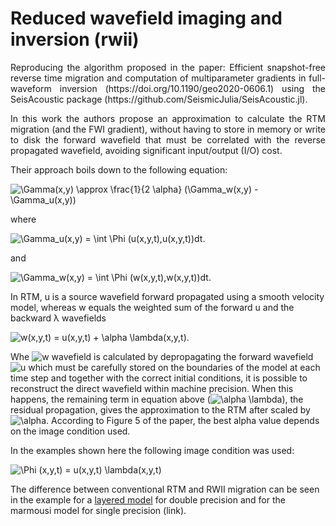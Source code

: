 # Reduced wavefield imaging and inversion (rwii)

<div style="text-align: justify"> 
Reproducing the algorithm proposed in the paper: Efficient snapshot-free reverse time migration and computation of multiparameter gradients in full-waveform inversion (https://doi.org/10.1190/geo2020-0606.1) using the SeisAcoustic package (https://github.com/SeismicJulia/SeisAcoustic.jl).


In this work the authors propose an approximation to calculate the RTM migration (and the FWI gradient), without having to store in memory or write to disk the forward wavefield that must be correlated with the reverse propagated wavefield, avoiding significant input/output (I/O) cost.

Their approach boils down to the following equation:
</div>

<img src="https://latex.codecogs.com/gif.latex?\Gamma(x,y)&space;\approx&space;\frac{1}{2&space;\alpha}&space;(\Gamma_w(x,y)&space;-&space;\Gamma_u(x,y))" title="\Gamma(x,y) \approx \frac{1}{2 \alpha} (\Gamma_w(x,y) - \Gamma_u(x,y))" />

where

<img src="https://latex.codecogs.com/gif.latex?\Gamma_u(x,y)&space;=&space;\int&space;\Phi&space;(u(x,y,t),u(x,y,t))dt." title="\Gamma_u(x,y) = \int \Phi (u(x,y,t),u(x,y,t))dt." />

and

<img src="https://latex.codecogs.com/gif.latex?\Gamma_w(x,y)&space;=&space;\int&space;\Phi&space;(w(x,y,t),w(x,y,t))dt." title="\Gamma_w(x,y) = \int \Phi (w(x,y,t),w(x,y,t))dt." />

In RTM, u is a source wavefield forward propagated using a smooth velocity model, whereas w equals the weighted sum of the forward u and the backward λ wavefields

<img src="https://latex.codecogs.com/gif.latex?w(x,y,t)&space;=&space;u(x,y,t)&space;&plus;&space;\alpha&space;\lambda(x,y,t)" title="w(x,y,t) = u(x,y,t) + \alpha \lambda(x,y,t)." />

Whe <img src="https://latex.codecogs.com/gif.latex?w" title="w" /> wavefield is calculated by depropagating the forward wavefield <img src="https://latex.codecogs.com/gif.latex?u" title="u" /> which must be carefully stored on the boundaries of the model at each time step and together with the correct initial conditions, it is possible to reconstruct the direct wavefield within  machine precision. When this happens, the remaining term in equation above (<img src="https://latex.codecogs.com/gif.latex?\alpha&space;\lambda" title="\alpha \lambda" />), the residual propagation, gives the approximation to the RTM after scaled by <img src="https://latex.codecogs.com/gif.latex?\alpha" title="\alpha" />. According to Figure 5 of the paper, the best alpha value depends on the image condition used.

In the examples shown here the following image condition was used:

<img src="https://latex.codecogs.com/gif.latex?\Phi&space;(x,y,t)&space;=&space;u(x,y,t)&space;\lambda(x,y,t)" title="\Phi (x,y,t) = u(x,y,t) \lambda(x,y,t)" />

The difference between conventional RTM and RWII migration can be seen in the example for a <a href="https://github.com/fffarias/rwii/blob/main/examples/layers.ipynb">layered model</a> for double precision and for the marmousi model for single precision (link).